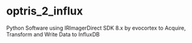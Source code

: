 # optris_2_influx
Python Software using IRImagerDirect SDK 8.x by evocortex to Acquire, Transform and Write Data to InfluxDB
